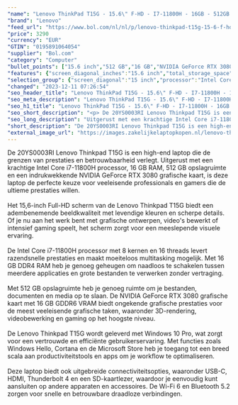 ```yaml
---
"name": "Lenovo ThinkPad T15G - 15.6\" F-HD - I7-11800H - 16GB - 512GB - W10P"
"brand": "Lenovo"
"feed_url": "https://www.bol.com/nl/nl/p/lenovo-thinkpad-t15g-15-6-f-hd-i7-11800h-16gb-512gb-w10p/9300000148380985"
"price": 3290
"currency": "EUR"
"GTIN": "0195891064054"
"supplier": "Bol.com"
"category": "Computer"
"bullet_points": ["15.6 inch","512 GB","16 GB","NVIDIA GeForce RTX 3080"]
"features": {"screen_diagonal_inches":"15.6 inch","total_storage_space":"512 GB","memory_size":"16 GB","graphics_card":"NVIDIA GeForce RTX 3080"}
"selection_group": {"screen_diagonal":"15 inch","processor":"Intel Core i7","changed_price_past_3_days":false,"product_family":"Thinkpad"}
"changed": "2023-12-11 07:26:54"
"seo_header_title": "Lenovo ThinkPad T15G - 15.6\" F-HD - I7-11800H - 16GB - 512GB - W10P"
"seo_meta_description": "Lenovo ThinkPad T15G - 15.6\" F-HD - I7-11800H - 16GB - 512GB - W10P"
"seo_h1_title": "Lenovo ThinkPad T15G - 15.6\" F-HD - I7-11800H - 16GB - 512GB - W10P"
"seo_short_description": "<p> De 20YS0003RI Lenovo Thinkpad T15G is een high-end laptop die de grenzen van prestaties en betrouwbaarheid verlegt."
"seo_long_description": "Uitgerust met een krachtige Intel Core i7-11800H processor, 16 GB RAM, 512 GB opslagruimte en een indrukwekkende NVIDIA GeForce RTX 3080 grafische kaart, is deze laptop de perfecte keuze voor veeleisende professionals en gamers die de ultieme prestaties willen. <br /><br />Het 15,6-inch Full-HD scherm van de Lenovo Thinkpad T15G biedt een adembenemende beeldkwaliteit met levendige kleuren en scherpe details. Of je nu aan het werk bent met grafische ontwerpen, video's bewerkt of intensief gaming speelt, het scherm zorgt voor een meeslepende visuele ervaring. <br /><br />De Intel Core i7-11800H processor met 8 kernen en 16 threads levert razendsnelle prestaties en maakt moeiteloos multitasking mogelijk. Met 16 GB DDR4 RAM heb je genoeg geheugen om naadloos te schakelen tussen meerdere applicaties en grote bestanden te verwerken zonder vertraging. <br /><br />Met 512 GB opslagruimte heb je genoeg ruimte om je bestanden, documenten en media op te slaan. De NVIDIA GeForce RTX 3080 grafische kaart met 16 GB GDDR6 VRAM biedt ongekende grafische prestaties voor de meest veeleisende grafische taken, waaronder 3D-rendering, videobewerking en gaming op het hoogste niveau. <br /><br />De Lenovo Thinkpad T15G wordt geleverd met Windows 10 Pro, wat zorgt voor een vertrouwde en efficiënte gebruikerservaring. Met functies zoals Windows Hello, Cortana en de Microsoft Store heb je toegang tot een breed scala aan productiviteitstools en apps om je workflow te optimaliseren. <br /><br />Deze laptop biedt ook uitgebreide connectiviteitsopties, waaronder USB-C, HDMI, Thunderbolt 4 en een SD-kaartlezer, waardoor je eenvoudig kunt aansluiten op andere apparaten en accessoires. De Wi-Fi 6 en Bluetooth 5. 2 zorgen voor snelle en betrouwbare draadloze verbindingen. </p>"
"short_description": "De 20YS0003RI Lenovo Thinkpad T15G is een high-end laptop die de grenzen van prestaties en betrouwbaarheid verlegt. Uitgerust met een krachtige Intel Core i7-11800H processor, 16 GB RAM, 512 GB opslagruimte en een indrukwekkende NVIDIA GeForce RTX 3080 grafische kaart, is deze laptop de perfecte keuze voor veeleisende professionals en gamers die de ultieme prestaties willen. Het 15,6-inch Full-HD scherm van de Lenovo Thinkpad T15G biedt een adembenemende beeldkwaliteit met levendige kleuren en scherpe details. Of je nu aan het werk bent met grafische ontwerpen, video's bewerkt of intensief gaming speelt, het scherm zorgt voor een meeslepende visuele ervaring. De Intel Core i7-11800H processor met 8 kernen en 16 threads levert razendsnelle prestaties en maakt moeiteloos multitasking mogelijk. Met 16 GB DDR4 RAM heb je genoeg geheugen om naadloos te schakelen tussen meerdere applicaties en grote bestanden te verwerken zonder vertraging. Met 512 GB opslagruimte heb je genoeg ruimte om je bestanden, documenten en media op te slaan. De NVIDIA GeForce RTX 3080 grafische kaart met 16 GB GDDR6 VRAM biedt ongekende grafische prestaties voor de meest veeleisende grafische taken, waaronder 3D-rendering, videobewerking en gaming op het hoogste niveau. De Lenovo Thinkpad T15G wordt geleverd met Windows 10 Pro, wat zorgt voor een vertrouwde en efficiënte gebruikerservaring. Met functies zoals Windows Hello, Cortana en de Microsoft Store heb je toegang tot een breed scala aan productiviteitstools en apps om je workflow te optimaliseren. Deze laptop biedt ook uitgebreide connectiviteitsopties, waaronder USB-C, HDMI, Thunderbolt 4 en een SD-kaartlezer, waardoor je eenvoudig kunt aansluiten op andere apparaten en accessoires. De Wi-Fi 6 en Bluetooth 5.2 zorgen voor snelle en betrouwbare draadloze verbindingen."
"external_image_url": "https://images.zakelijkelaptopkopen.nl/lenovo-thinkpad-t15g-15-6-f-hd-i7-11800h-16gb-512gb-w10p-2.webp"
---
```


<p> De 20YS0003RI Lenovo Thinkpad T15G is een high-end laptop die de grenzen van prestaties en betrouwbaarheid verlegt. Uitgerust met een krachtige Intel Core i7-11800H processor, 16 GB RAM, 512 GB opslagruimte en een indrukwekkende NVIDIA GeForce RTX 3080 grafische kaart, is deze laptop de perfecte keuze voor veeleisende professionals en gamers die de ultieme prestaties willen.<br /><br />Het 15,6-inch Full-HD scherm van de Lenovo Thinkpad T15G biedt een adembenemende beeldkwaliteit met levendige kleuren en scherpe details. Of je nu aan het werk bent met grafische ontwerpen, video's bewerkt of intensief gaming speelt, het scherm zorgt voor een meeslepende visuele ervaring.<br /><br />De Intel Core i7-11800H processor met 8 kernen en 16 threads levert razendsnelle prestaties en maakt moeiteloos multitasking mogelijk. Met 16 GB DDR4 RAM heb je genoeg geheugen om naadloos te schakelen tussen meerdere applicaties en grote bestanden te verwerken zonder vertraging.<br /><br />Met 512 GB opslagruimte heb je genoeg ruimte om je bestanden, documenten en media op te slaan. De NVIDIA GeForce RTX 3080 grafische kaart met 16 GB GDDR6 VRAM biedt ongekende grafische prestaties voor de meest veeleisende grafische taken, waaronder 3D-rendering, videobewerking en gaming op het hoogste niveau.<br /><br />De Lenovo Thinkpad T15G wordt geleverd met Windows 10 Pro, wat zorgt voor een vertrouwde en efficiënte gebruikerservaring. Met functies zoals Windows Hello, Cortana en de Microsoft Store heb je toegang tot een breed scala aan productiviteitstools en apps om je workflow te optimaliseren.<br /><br />Deze laptop biedt ook uitgebreide connectiviteitsopties, waaronder USB-C, HDMI, Thunderbolt 4 en een SD-kaartlezer, waardoor je eenvoudig kunt aansluiten op andere apparaten en accessoires. De Wi-Fi 6 en Bluetooth 5.2 zorgen voor snelle en betrouwbare draadloze verbindingen. </p>